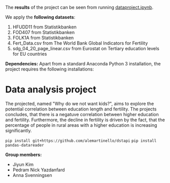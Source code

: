 The **results** of the project can be seen from running [dataproject.ipynb](dataproject.ipynb).

We apply the **following datasets**:

1. HFUDD11 from Statistikbanken
2. FOD407 from Statistikbanken
3. FOLK1A from Statistikbanken
3. Fert_Data.csv from The World Bank Global Indicators for Fertility
4. sdg_04_20_page_linear.csv from Eurostat on Tertiary education levels for EU countries

**Dependencies:** Apart from a standard Anaconda Python 3 installation, the project requires the following installations:


# Data analysis project

The projected, named "Why do we not want kids?", aims to explore the potential correlation between education length and fertility. 
The projects concludes, that there is a negatuve correlation between higher education and fertility. Furthermore, the decline in fertility is driven by the fact, that the percentage of people in rural areas with a higher education is increasing significantly. 



``pip install git+https://github.com/alemartinello/dstapi``
``pip install pandas-datareader``



**Group members:**
- Jiyun Kim
- Pedram Nick Yazdanfard
- Anna Svenningsen
